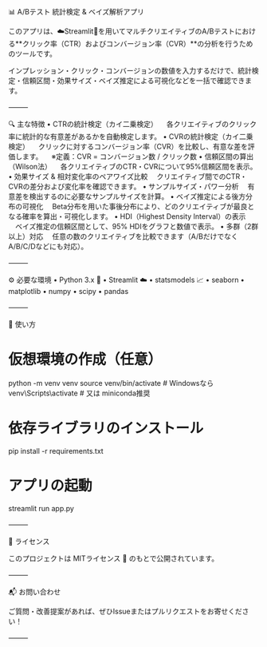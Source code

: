 

📊 A/Bテスト 統計検定 & ベイズ解析アプリ

このアプリは、☁️Streamlit🚀を用いてマルチクリエイティブのA/Bテストにおける**クリック率（CTR）およびコンバージョン率（CVR）**の分析を行うためのツールです。

インプレッション・クリック・コンバージョンの数値を入力するだけで、統計検定・信頼区間・効果サイズ・ベイズ推定による可視化などを一括で確認できます。

⸻

🔍 主な特徴
	•	CTRの統計検定（カイ二乗検定）
　各クリエイティブのクリック率に統計的な有意差があるかを自動検定します。
	•	CVRの統計検定（カイ二乗検定）
　クリックに対するコンバージョン率（CVR）を比較し、有意な差を評価します。
　※定義：CVR = コンバージョン数 / クリック数
	•	信頼区間の算出（Wilson法）
　各クリエイティブのCTR・CVRについて95%信頼区間を表示。
	•	効果サイズ & 相対変化率のペアワイズ比較
　クリエイティブ間でのCTR・CVRの差分および変化率を確認できます。
	•	サンプルサイズ・パワー分析
　有意差を検出するのに必要なサンプルサイズを計算。
	•	ベイズ推定による後方分布の可視化
　Beta分布を用いた事後分布により、どのクリエイティブが最良となる確率を算出・可視化します。
	•	HDI（Highest Density Interval）の表示
　ベイズ推定の信頼区間として、95% HDIをグラフと数値で表示。
	•	多群（2群以上）対応
　任意の数のクリエイティブを比較できます（A/BだけでなくA/B/C/Dなどにも対応）。

⸻

⚙️ 必要な環境
	•	Python 3.x 🐍
	•	Streamlit ☁️
	•	statsmodels 📈
	•	seaborn
	•	matplotlib
	•	numpy
	•	scipy
	•	pandas

⸻

🚀 使い方

# 仮想環境の作成（任意）
python -m venv venv 
source venv/bin/activate  # Windowsなら venv\Scripts\activate # 又は miniconda推奨

# 依存ライブラリのインストール
pip install -r requirements.txt

# アプリの起動
streamlit run app.py



⸻

📝 ライセンス

このプロジェクトは MITライセンス 🔐 のもとで公開されています。

⸻

📬 お問い合わせ

ご質問・改善提案があれば、ぜひIssueまたはプルリクエストをお寄せください！

⸻